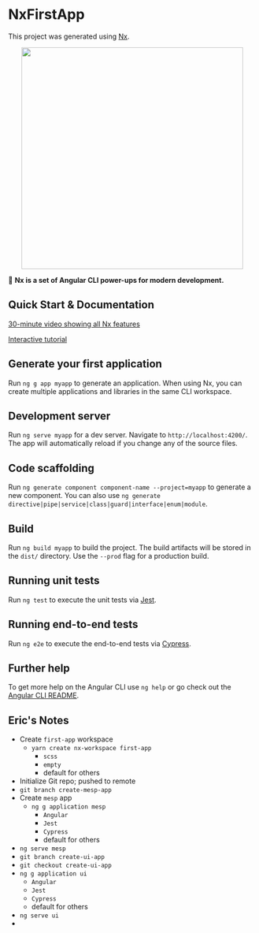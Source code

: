 # NxFirstApp

This project was generated using [Nx](https://nx.dev).

<p align="center"><img src="https://raw.githubusercontent.com/nrwl/nx/master/nx-logo.png" width="450"></p>

🔎 **Nx is a set of Angular CLI power-ups for modern development.**

## Quick Start & Documentation

[30-minute video showing all Nx features](https://nx.dev/getting-started/what-is-nx)

[Interactive tutorial](https://nx.dev/tutorial/01-create-application)

## Generate your first application

Run `ng g app myapp` to generate an application. When using Nx, you can create multiple applications and libraries in the same CLI workspace.

## Development server

Run `ng serve myapp` for a dev server. Navigate to `http://localhost:4200/`. The app will automatically reload if you change any of the source files.

## Code scaffolding

Run `ng generate component component-name --project=myapp` to generate a new component. You can also use `ng generate directive|pipe|service|class|guard|interface|enum|module`.

## Build

Run `ng build myapp` to build the project. The build artifacts will be stored in the `dist/` directory. Use the `--prod` flag for a production build.

## Running unit tests

Run `ng test` to execute the unit tests via [Jest](https://karma-runner.github.io).

## Running end-to-end tests

Run `ng e2e` to execute the end-to-end tests via [Cypress](http://www.protractortest.org/).

## Further help

To get more help on the Angular CLI use `ng help` or go check out the [Angular CLI README](https://github.com/angular/angular-cli/blob/master/README.md).

## Eric's Notes
- Create `first-app` workspace
  - `yarn create nx-workspace first-app`
    - `scss`
    - `empty`
    - default for others
- Initialize Git repo; pushed to remote
- `git branch create-mesp-app`
- Create `mesp` app
  - `ng g application mesp`
    - `Angular`
    - `Jest`
    - `Cypress`
    - default for others
- `ng serve mesp`
- `git branch create-ui-app`
- `git checkout create-ui-app`
- `ng g application ui`
  - `Angular`
  - `Jest`
  - `Cypress`
  - default for others
- `ng serve ui`
- 
